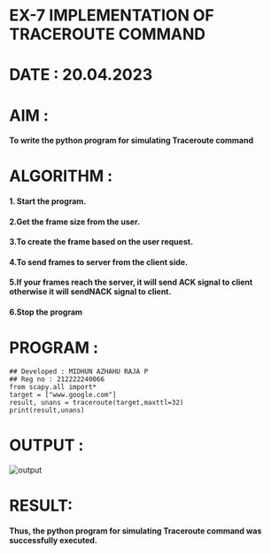 # EX-7 IMPLEMENTATION OF TRACEROUTE COMMAND

# DATE : 20.04.2023


# AIM :
#### To write the python program for simulating Traceroute command

# ALGORITHM :

#### 1. Start the program.
#### 2.Get the frame size from the user.
#### 3.To create the frame based on the user request.
#### 4.To send frames to server from the client side.
#### 5.If your frames reach the server, it will send ACK signal to client otherwise it will sendNACK signal to client.
#### 6.Stop the program



# PROGRAM :
```PY
## Developed : MIDHUN AZHAHU RAJA P
## Reg no : 212222240066
from scapy.all import*
target = ["www.google.com"]
result, unans = traceroute(target,maxttl=32)
print(result,unans)
```
# OUTPUT :

![output](./output.png)


# RESULT:
#### Thus, the python program for simulating Traceroute command was successfully executed.

